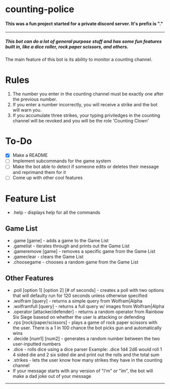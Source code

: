 # counting-police
#### This was a fun project started for a private discord server. It's prefix is "."
-----------------------------------------------------------------
##### This bot can do a lot of general purpose stuff and has some fun features built in, like a dice roller, rock paper scissors, and others.
The main feature of this bot is its ability to monitor a counting channel.
# Rules
1. The number you enter in the counting channel must be exactly one after the previous number.
2. If you enter a number incorrectly, you will receive a strike and the bot will warn you.
3. If you accumulate three strikes, your typing priviledges in the counting channel will be revoked and you will be the role 'Counting Clown'
# To-Do
- [x] Make a README
- [ ] Implement subcommands for the game system
- [ ] Make the bot able to detect if someone edits or deletes their message and reprimand them for it
- [ ] Come up with other cool features
# Feature List
* .help - displays help for all the commands
## Game List 
* .game [game] - adds a game to the Game List
* .gamelist - iterates through and prints out the Game List
* .gameremove [game] - removes a specific game from the Game List
* .gameclear - clears the Game List
* .choosegame - chooses a random game from the Game List
## Other Features
* .poll [option 1] [option 2] [# of seconds] - creates a poll with two options that will defaulty run for 120 seconds unless otherwise specified
* .wolfram [query] - returns a simple query from Wolfram|Alpha
* .wolframfull [query] - returns a full query w/ images from Wolfram|Alpha
* .operator [attacker/defender] - returns a random operator from Rainbow Six Siege basesd on whether the user is attacking or defending
* .rps [rock/paper/scissors] - plays a game of rock paper scissors with the user. There is a 1 in 100 chance the bot picks gun and automatically wins
* .decide [num1] [num2] - generates a random number between the two user-inputted numbers
* .dice - rolls dice using a dice parser Example: .dice 1d4 2d6 would roll 1 4 sided die and 2 six sided die and print out the rolls and the total sum
* .strikes - lets the user know how many strikes they have in the counting channel
* If your message starts with any version of "I'm" or "im", the bot will make a dad joke out of your message
----------------------------------------------------------------------------
